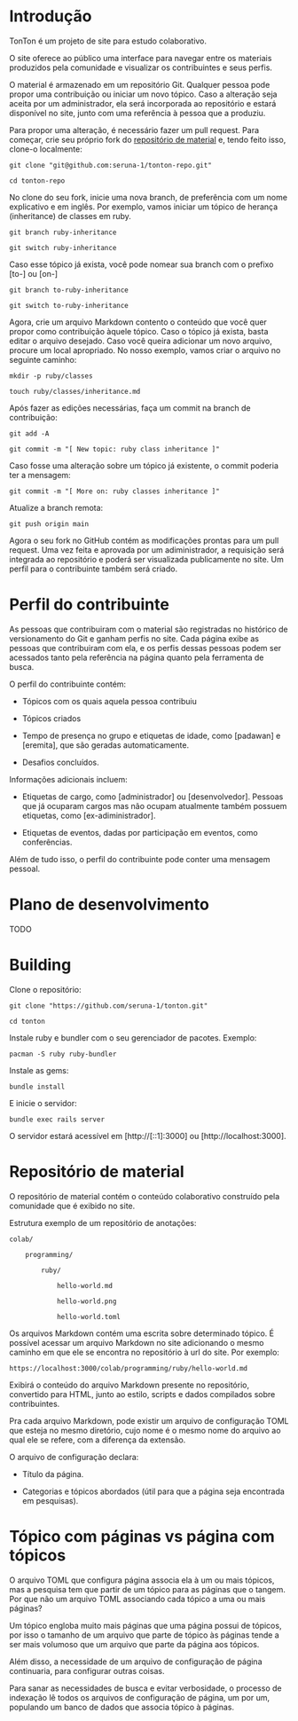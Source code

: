 # Introdução

TonTon é um projeto de site para estudo colaborativo.

O site oferece ao público uma interface para navegar entre os materiais produzidos pela comunidade e visualizar os contribuintes e seus perfis.

O material é armazenado em um repositório Git. Qualquer pessoa pode propor uma contribuição ou iniciar um novo tópico. Caso a alteração seja aceita por um administrador, ela será incorporada ao repositório e estará disponível no site, junto com uma referência à pessoa que a produziu.

Para propor uma alteração, é necessário fazer um pull request. Para começar, crie seu próprio fork do [repositório de material](https://github.com/seruna-1/tonton-repo/tree/main#) e, tendo feito isso, clone-o localmente:

	git clone "git@github.com:seruna-1/tonton-repo.git"

	cd tonton-repo

No clone do seu fork, inicie uma nova branch, de preferência com um nome explicativo e em inglês. Por exemplo, vamos iniciar um tópico de herança (inheritance) de classes em ruby.

	git branch ruby-inheritance

	git switch ruby-inheritance

Caso esse tópico já exista, você pode nomear sua branch com o prefixo [to-] ou [on-]

	git branch to-ruby-inheritance

	git switch to-ruby-inheritance

Agora, crie um arquivo Markdown contento o conteúdo que você quer propor como contribuição àquele tópico. Caso o tópico já exista, basta editar o arquivo desejado. Caso você queira adicionar um novo arquivo, procure um local apropriado. No nosso exemplo, vamos criar o arquivo no seguinte caminho:

	mkdir -p ruby/classes

	touch ruby/classes/inheritance.md

Após fazer as edições necessárias, faça um commit na branch de contribuição:

	git add -A

	git commit -m "[ New topic: ruby class inheritance ]"

Caso fosse uma alteração sobre um tópico já existente, o commit poderia ter a mensagem:

	git commit -m "[ More on: ruby classes inheritance ]"

Atualize a branch remota:

	git push origin main

Agora o seu fork no GitHub contém as modificações prontas para um pull request. Uma vez feita e aprovada por um adiministrador, a requisição será integrada ao repositório e poderá ser visualizada publicamente no site. Um perfil para o contribuinte também será criado.

# Perfil do contribuinte

As pessoas que contribuiram com o material são registradas no histórico de versionamento do Git e ganham perfis no site. Cada página exibe as pessoas que contribuiram com ela, e os perfis dessas pessoas podem ser acessados tanto pela referência na página quanto pela ferramenta de busca.

O perfil do contribuinte contém:

 - Tópicos com os quais aquela pessoa contribuiu

 - Tópicos criados

 - Tempo de presença no grupo e etiquetas de idade, como [padawan] e [eremita], que são geradas automaticamente.

 - Desafios concluídos.

Informações adicionais incluem:

 - Etiquetas de cargo, como [administrador] ou [desenvolvedor]. Pessoas que já ocuparam cargos mas não ocupam atualmente também possuem etiquetas, como [ex-adiministrador].

 - Etiquetas de eventos, dadas por participação em eventos, como conferências.

Além de tudo isso, o perfil do contribuinte pode conter uma mensagem pessoal.

# Plano de desenvolvimento

TODO

# Building

Clone o repositório:

	git clone "https://github.com/seruna-1/tonton.git"

	cd tonton

Instale ruby e bundler com o seu gerenciador de pacotes. Exemplo:

	pacman -S ruby ruby-bundler

Instale as gems:

	bundle install

E inicie o servidor:

	bundle exec rails server

O servidor estará acessível em [http://[::1]:3000] ou [http://localhost:3000].

# Repositório de material

O repositório de material contém o conteúdo colaborativo construído pela comunidade que é exibido no site.

Estrutura exemplo de um repositório de anotações:

	colab/

		programming/

			ruby/

				hello-world.md

				hello-world.png

				hello-world.toml

Os arquivos Markdown contém uma escrita sobre determinado tópico. É possível acessar um arquivo Markdown no site adicionando o mesmo caminho em que ele se encontra no repositório à url do site. Por exemplo:

	https://localhost:3000/colab/programming/ruby/hello-world.md

Exibirá o conteúdo do arquivo Markdown presente no repositório, convertido para HTML, junto ao estilo, scripts e dados compilados sobre contribuintes.

Pra cada arquivo Markdown, pode existir um arquivo de configuração TOML que esteja no mesmo diretório, cujo nome é o mesmo nome do arquivo ao qual ele se refere, com a diferença da extensão.

O arquivo de configuração declara:

 - Título da página.

 - Categorias e tópicos abordados (útil para que a página seja encontrada em pesquisas).

# Tópico com páginas vs página com tópicos

O arquivo TOML que configura página associa ela à um ou mais tópicos, mas a pesquisa tem que partir de um tópico para as páginas que o tangem. Por que não um arquivo TOML associando cada tópico a uma ou mais páginas?

Um tópico engloba muito mais páginas que uma página possui de tópicos, por isso o tamanho de um arquivo que parte de tópico às páginas tende a ser mais volumoso que um arquivo que parte da página aos tópicos.

Além disso, a necessidade de um arquivo de configuração de página continuaria, para configurar outras coisas.

Para sanar as necessidades de busca e evitar verbosidade, o processo de indexação lê todos os arquivos de configuração de página, um por um, populando um banco de dados que associa tópico à páginas.
